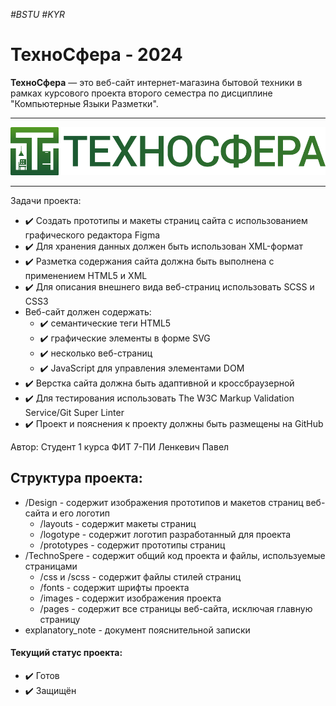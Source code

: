 *#BSTU #KYR*

# ТехноСфера - 2024
**ТехноСфера** — это веб-сайт интернет-магазина бытовой техники в рамках курсового проекта второго семестра по дисциплине "Компьютерные Языки Разметки". 
___
![Логотип ТехноСфера](https://github.com/Kapetto-o/Course-Work_KYR_1-2/blob/main/Design/logotype/TechnoSphere-TEXT-LOGO.png)
___
Задачи проекта:
* ✔️ Создать прототипы и макеты страниц сайта с использованием графического редактора Figma
* ✔️ Для хранения данных должен быть использован XML-формат
* ✔️ Разметка содержания сайта должна быть выполнена с применением HTML5 и XML
* ✔️ Для описания внешнего вида веб-страниц использовать SCSS и CSS3
* Веб-сайт должен содержать:
  * ✔️ семантические теги HTML5
  * ✔️ графические элементы в форме SVG
  * ✔️ несколько веб-страниц
  * ✔️ JavaScript для управления элементами DOM
* ✔️ Верстка сайта должна быть адаптивной и кроссбраузерной
* ✔️ Для тестирования использовать The W3C Markup Validation Service/Git Super Linter
* ✔️ Проект и пояснения к проекту должны быть размещены на GitHub



Автор: Студент 1 курса ФИТ 7-ПИ Ленкевич Павел

## Структура проекта:
* /Design           - содержит изображения прототипов и макетов страниц веб-сайта и его логотип
  * /layouts        - содержит макеты страниц
  * /logotype       - содержит логотип разработанный для проекта
  * /prototypes     - содержит прототипы страниц
* /TechnoSpere      - содержит общий код проекта и файлы, используемые страницами
  * /css и /scss    - содержит файлы стилей страниц
  * /fonts          - содержит шрифты проекта
  * /images         - содержит изображения проекта
  * /pages          - содержит все страницы веб-сайта, исключая главную страницу
* explanatory_note  - документ пояснительной записки

#### Текущий статус проекта:
- ✔️ Готов
- ✔️ Защищён
